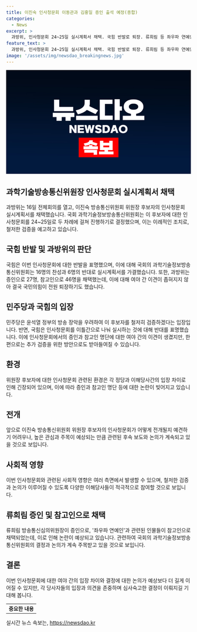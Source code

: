 ```yaml
---
title: 이진숙 인사청문회 이동관과 김홍일 증인 출석 예정(종합)
categories:
  - News
excerpt: >
  과방위, 인사청문회 24~25일 실시계획서 채택. 국힘 반발로 퇴장. 류희림 등 좌우파 연예인 증인 반발. 증인 27명, 참고인 46명 채택. 국힘 의원 7명 반대로 결정. 과방위 소속 김제동, 설운도 등 참고인 명단에. 민주당, 방송 장악 의심하여 철저 검증 예고. 150자 요약.
feature_text: >
  과방위, 인사청문회 24~25일 실시계획서 채택. 국힘 반발로 퇴장. 류희림 등 좌우파 연예인 증인 반발. 증인 27명, 참고인 46명 채택. 국힘 의원 7명 반대로 결정. 과방위 소속 김제동, 설운도 등 참고인 명단에. 민주당, 방송 장악 의심하여 철저 검증 예고. 150자 요약.
image: '/assets/img/newsdao_breakingnews.jpg'
---
```


<p><img src="/assets/img/newsdao_breakingnews.jpg" alt="implanttips 속보" /></p>

<h2 data-ke-size="size26">과학기술방송통신위원장 인사청문회 실시계획서 채택</h2>

<p data-ke-size="size16">과방위는 16일 전체회의를 열고, 이진숙 방송통신위원회 위원장 후보자의 인사청문회 실시계획서를 채택했습니다. 국회 과학기술정보방송통신위원회는 이 후보자에 대한 인사청문회를 24~25일로 두 차례에 걸쳐 진행하기로 결정했으며, 이는 이례적인 조치로, 철저한 검증을 예고하고 있습니다.</p>

<h2 data-ke-size="size26">국힘 반발 및 과방위의 판단</h2>

<p data-ke-size="size16">국힘은 이번 인사청문회에 대한 반발을 표명했으며, 이에 대해 국회의 과학기술정보방송통신위원회는 16명의 찬성과 6명의 반대로 실시계획서를 가결했습니다. 또한, 과방위는 증인으로 27명, 참고인으로 46명을 채택했는데, 이에 대해 여야 간 이견이 좁혀지지 않아 결국 국민의힘이 전원 퇴장하기도 했습니다.</p>

<h2 data-ke-size="size26">민주당과 국힘의 입장</h2>

<p data-ke-size="size16">민주당은 윤석열 정부의 방송 장악을 우려하여 이 후보자를 철저히 검증하겠다는 입장입니다. 반면, 국힘은 인사청문회를 이틀간으로 나눠 실시하는 것에 대해 반대를 표명했습니다. 이에 인사청문회에서의 증인과 참고인 명단에 대한 여야 간의 이견이 생겼지만, 한편으로는 추가 검증을 위한 방안으로도 받아들여질 수 있습니다.</p>

<h2 data-ke-size="size26">환경</h2>

<p data-ke-size="size16">위원장 후보자에 대한 인사청문회 관련된 환경은 각 정당과 이해당사간의 입장 차이로 인해 긴장되어 있으며, 이에 따라 증인과 참고인 명단 등에 대한 논란이 빚어지고 있습니다.</p>

<h2 data-ke-size="size26">전개</h2>

<p data-ke-size="size16">앞으로 이진숙 방송통신위원회 위원장 후보자의 인사청문회가 어떻게 전개될지 예견하기 어려우나, 높은 관심과 주목이 예상되는 만큼 관련된 후속 보도와 논의가 계속되고 있을 것으로 보입니다.</p>

<h2 data-ke-size="size26">사회적 영향</h2>

<p data-ke-size="size16">이번 인사청문회와 관련된 사회적 영향은 여러 측면에서 발생할 수 있으며, 철저한 검증과 논의가 이루어질 수 있도록 다양한 이해당사들이 적극적으로 참여할 것으로 보입니다.</p>

<h2 data-ke-size="size26">류희림 증인 및 참고인으로 채택</h2>

<p data-ke-size="size16">류희림 방송통신심의위원장이 증인으로, '좌우파 연예인'과 관련된 인물들이 참고인으로 채택되었는데, 이로 인해 논란이 예상되고 있습니다. 관련하여 국회의 과학기술정보방송통신위원회의 결정과 논의가 계속 주목받고 있을 것으로 보입니다.</p>

<h2 data-ke-size="size26">결론</h2>

<p data-ke-size="size16">이번 인사청문회에 대한 여야 간의 입장 차이와 결정에 대한 논의가 예상보다 더 길게 이어질 수 있지만, 각 당사자들의 입장과 의견을 존중하며 심사숙고한 결정이 이뤄지길 기대해 봅니다.</p>

<table>
  <tr>
    <td style="text-align: center; height: 17px;"><b>중요한 내용</b></td>
  </tr>
</table>
실시간 뉴스 속보는, <a href="https://newsdao.kr" rel="dofollow">https://newsdao.kr</a>



